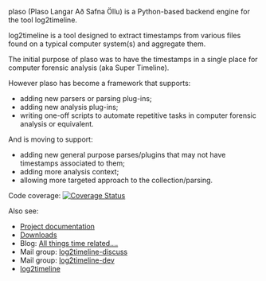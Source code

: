 plaso (Plaso Langar Að Safna Öllu) is a Python-based backend engine for the tool log2timeline. 

log2timeline is a tool designed to extract timestamps from various files found on a typical computer system(s) and aggregate them.

The initial purpose of plaso was to have the timestamps in a single place for computer forensic analysis (aka Super Timeline).

However plaso has become a framework that supports:
* adding new parsers or parsing plug-ins;
* adding new analysis plug-ins;
* writing one-off scripts to automate repetitive tasks in computer forensic analysis or equivalent.

And is moving to support:
* adding new general purpose parses/plugins that may not have timestamps associated to them;
* adding more analysis context;
* allowing more targeted approach to the collection/parsing.

Code coverage:
[![Coverage Status](https://img.shields.io/coveralls/log2timeline/plaso.svg)](https://coveralls.io/r/log2timeline/plaso?branch=master)

Also see:
* [Project documentation](http://plaso.kiddaland.net/)
* [Downloads](https://googledrive.com/host/0B30H7z4S52FleW5vUHBnblJfcjg/)
* Blog: [All things time related....](http://blog.kiddaland.net/)
* Mail group: [log2timeline-discuss](https://groups.google.com/forum/#!forum/log2timeline-discuss)
* Mail group: [log2timeline-dev](https://groups.google.com/forum/#!forum/log2timeline-dev)
* [log2timeline](http://plaso.kiddaland.net/usage/log2timeline/)